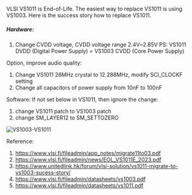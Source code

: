 VLSI VS1011 is End-of-Life. The easiest way to replace VS1011 is using VS1003. Here is the success story how to replace VS1011. 


##### Hardware:
   1. Change CVDD voltage, CVDD voltage range 2.4V~2.85V 
   PS: VS1011 DVDD (Digital Power Supply) = VS1003 CVDD (Core Power Supply)  



Option, improve audio quality:
   1. Change VS1011 26MHz crystal to 12.288MHz, modify SCI_CLOCKF setting 
   2. Change all capacitors of power supply from 10nF to 100nF

 

Software:
If not set below in VS1011, then ignore the change: 
   1. change VS1011 patch to VS1003 patch
   2. change SM_LAYER12 to SM_SETTOZERO 

![VS1003-VS1011](https://github.com/tescsonaa/VS1011-Migrate-To-VS1003/assets/96901985/58f81414-c804-46aa-afa3-34a39fa4593f)




Reference: 
1. https://www.vlsi.fi/fileadmin/app_notes/migrate11to03.pdf 
2. https://www.vlsi.fi/fileadmin/news/EOL_VS1011E_2023.pdf 
3. https://www.unitedlink.hk/forum/vlsi-solution/vs1011-migrate-to-vs1003-sucess-story/
4. https://www.vlsi.fi/fileadmin/datasheets/vs1003.pdf
5. https://www.vlsi.fi/fileadmin/datasheets/vs1011.pdf 

